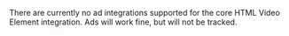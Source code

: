There are currently no ad integrations supported for the core HTML Video Element integration. Ads will work fine, but will not be tracked.
